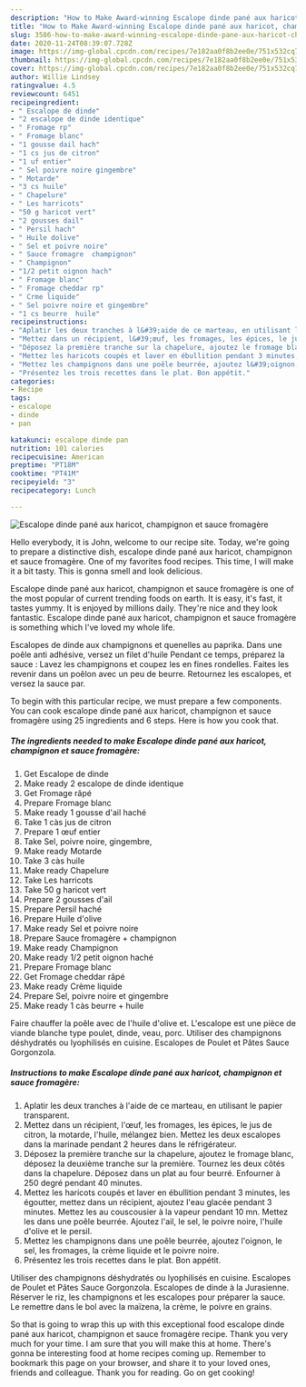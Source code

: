 ```yaml
---
description: "How to Make Award-winning Escalope dinde pané aux haricot, champignon et sauce fromagère"
title: "How to Make Award-winning Escalope dinde pané aux haricot, champignon et sauce fromagère"
slug: 3586-how-to-make-award-winning-escalope-dinde-pane-aux-haricot-champignon-et-sauce-fromagere
date: 2020-11-24T08:39:07.728Z
image: https://img-global.cpcdn.com/recipes/7e182aa0f8b2ee0e/751x532cq70/escalope-dinde-pane-aux-haricot-champignon-et-sauce-fromagere-photo-principale-de-la-recette.jpg
thumbnail: https://img-global.cpcdn.com/recipes/7e182aa0f8b2ee0e/751x532cq70/escalope-dinde-pane-aux-haricot-champignon-et-sauce-fromagere-photo-principale-de-la-recette.jpg
cover: https://img-global.cpcdn.com/recipes/7e182aa0f8b2ee0e/751x532cq70/escalope-dinde-pane-aux-haricot-champignon-et-sauce-fromagere-photo-principale-de-la-recette.jpg
author: Willie Lindsey
ratingvalue: 4.5
reviewcount: 6451
recipeingredient:
- " Escalope de dinde"
- "2 escalope de dinde identique"
- " Fromage rp"
- " Fromage blanc"
- "1 gousse dail hach"
- "1 cs jus de citron"
- "1 uf entier"
- " Sel poivre noire gingembre"
- " Motarde"
- "3 cs huile"
- " Chapelure"
- " Les harricots"
- "50 g haricot vert"
- "2 gousses dail"
- " Persil hach"
- " Huile dolive"
- " Sel et poivre noire"
- " Sauce fromagre  champignon"
- " Champignon"
- "1/2 petit oignon hach"
- " Fromage blanc"
- " Fromage cheddar rp"
- " Crme liquide"
- " Sel poivre noire et gingembre"
- "1 cs beurre  huile"
recipeinstructions:
- "Aplatir les deux tranches à l&#39;aide de ce marteau, en utilisant le papier transparent."
- "Mettez dans un récipient, l&#39;œuf, les fromages, les épices, le jus de citron, la motarde, l&#39;huile, mélangez bien. Mettez les deux escalopes dans la marinade pendant 2 heures dans le réfrigérateur."
- "Déposez la première tranche sur la chapelure, ajoutez le fromage blanc, déposez la deuxième tranche sur la première. Tournez les deux côtés dans la chapelure. Déposez dans un plat au four beurré. Enfourner à 250 degré pendant 40 minutes."
- "Mettez les haricots coupés et laver en ébullition pendant 3 minutes, les égoutter, mettez dans un récipient, ajoutez l&#39;eau glacée pendant 3 minutes. Mettez les au couscousier à la vapeur pendant 10 mn. Mettez les dans une poêle beurrée. Ajoutez l&#39;ail, le sel, le poivre noire, l&#39;huile d&#39;olive et le persil."
- "Mettez les champignons dans une poêle beurrée, ajoutez l&#39;oignon, le sel, les fromages, la crème liquide et le poivre noire."
- "Présentez les trois recettes dans le plat. Bon appétit."
categories:
- Recipe
tags:
- escalope
- dinde
- pan

katakunci: escalope dinde pan 
nutrition: 101 calories
recipecuisine: American
preptime: "PT18M"
cooktime: "PT41M"
recipeyield: "3"
recipecategory: Lunch

---
```



![Escalope dinde pané aux haricot, champignon et sauce fromagère](https://img-global.cpcdn.com/recipes/7e182aa0f8b2ee0e/751x532cq70/escalope-dinde-pane-aux-haricot-champignon-et-sauce-fromagere-photo-principale-de-la-recette.jpg)

Hello everybody, it is John, welcome to our recipe site. Today, we're going to prepare a distinctive dish, escalope dinde pané aux haricot, champignon et sauce fromagère. One of my favorites food recipes. This time, I will make it a bit tasty. This is gonna smell and look delicious.

Escalope dinde pané aux haricot, champignon et sauce fromagère is one of the most popular of current trending foods on earth. It is easy, it's fast, it tastes yummy. It is enjoyed by millions daily. They're nice and they look fantastic. Escalope dinde pané aux haricot, champignon et sauce fromagère is something which I've loved my whole life.

Escalopes de dinde aux champignons et quenelles au paprika. Dans une poêle anti adhésive, versez un filet d&#39;huile Pendant ce temps, préparez la sauce : Lavez les champignons et coupez les en fines rondelles. Faites les revenir dans un poêlon avec un peu de beurre. Retournez les escalopes, et versez la sauce par.


To begin with this particular recipe, we must prepare a few components. You can cook escalope dinde pané aux haricot, champignon et sauce fromagère using 25 ingredients and 6 steps. Here is how you cook that.

<!--inarticleads1-->

##### The ingredients needed to make Escalope dinde pané aux haricot, champignon et sauce fromagère:

1. Get  Escalope de dinde
1. Make ready 2 escalope de dinde identique
1. Get  Fromage râpé
1. Prepare  Fromage blanc
1. Make ready 1 gousse d&#39;ail haché
1. Take 1 càs jus de citron
1. Prepare 1 œuf entier
1. Take  Sel, poivre noire, gingembre,
1. Make ready  Motarde
1. Take 3 càs huile
1. Make ready  Chapelure
1. Take  Les harricots
1. Take 50 g haricot vert
1. Prepare 2 gousses d&#39;ail
1. Prepare  Persil haché
1. Prepare  Huile d&#39;olive
1. Make ready  Sel et poivre noire
1. Prepare  Sauce fromagère + champignon
1. Make ready  Champignon
1. Make ready 1/2 petit oignon haché
1. Prepare  Fromage blanc
1. Get  Fromage cheddar râpé
1. Make ready  Crème liquide
1. Prepare  Sel, poivre noire et gingembre
1. Make ready 1 càs beurre + huile


Faire chauffer la poêle avec de l&#39;huile d&#39;olive et. L&#39;escalope est une pièce de viande blanche type poulet, dinde, veau, porc. Utiliser des champignons déshydratés ou lyophilisés en cuisine. Escalopes de Poulet et Pâtes Sauce Gorgonzola. 

<!--inarticleads2-->

##### Instructions to make Escalope dinde pané aux haricot, champignon et sauce fromagère:

1. Aplatir les deux tranches à l&#39;aide de ce marteau, en utilisant le papier transparent.
1. Mettez dans un récipient, l&#39;œuf, les fromages, les épices, le jus de citron, la motarde, l&#39;huile, mélangez bien. Mettez les deux escalopes dans la marinade pendant 2 heures dans le réfrigérateur.
1. Déposez la première tranche sur la chapelure, ajoutez le fromage blanc, déposez la deuxième tranche sur la première. Tournez les deux côtés dans la chapelure. Déposez dans un plat au four beurré. Enfourner à 250 degré pendant 40 minutes.
1. Mettez les haricots coupés et laver en ébullition pendant 3 minutes, les égoutter, mettez dans un récipient, ajoutez l&#39;eau glacée pendant 3 minutes. Mettez les au couscousier à la vapeur pendant 10 mn. Mettez les dans une poêle beurrée. Ajoutez l&#39;ail, le sel, le poivre noire, l&#39;huile d&#39;olive et le persil.
1. Mettez les champignons dans une poêle beurrée, ajoutez l&#39;oignon, le sel, les fromages, la crème liquide et le poivre noire.
1. Présentez les trois recettes dans le plat. Bon appétit.


Utiliser des champignons déshydratés ou lyophilisés en cuisine. Escalopes de Poulet et Pâtes Sauce Gorgonzola. Escalopes de dinde à la Jurasienne. Réserver le riz, les champignons et les escalopes pour préparer la sauce. Le remettre dans le bol avec la maïzena, la crème, le poivre en grains. 

So that is going to wrap this up with this exceptional food escalope dinde pané aux haricot, champignon et sauce fromagère recipe. Thank you very much for your time. I am sure that you will make this at home. There's gonna be interesting food at home recipes coming up. Remember to bookmark this page on your browser, and share it to your loved ones, friends and colleague. Thank you for reading. Go on get cooking!
